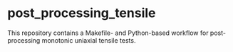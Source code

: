 # post_processing_tensile
This repository contains a Makefile- and Python-based workflow for post-processing monotonic uniaxial tensile tests.
